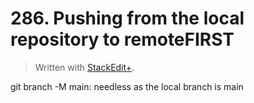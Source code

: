 # 286. Pushing from the local repository to remoteFIRST


> Written with [StackEdit+](https://stackedit.net/).


git branch -M main: needless as the local branch is main
<!--stackedit_data:
eyJoaXN0b3J5IjpbMTM1NDkyMzM3MV19
-->